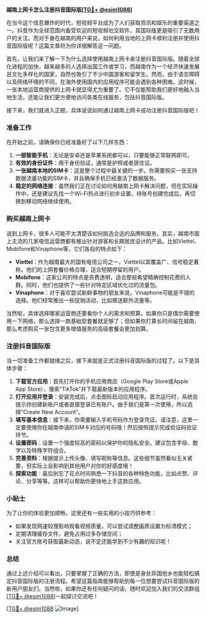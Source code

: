 **越南上网卡怎么注册抖音国际版[[TG💪+ @esim1088](https://t.me/s/esim1088)]**

在当今这个信息爆炸的时代，短视频平台成为了人们获取资讯和娱乐的重要渠道之一。抖音作为全球范围内备受欢迎的短视频社交软件，其国际版更是吸引了无数用户的关注。而对于身在越南的用户来说，如何利用当地的上网卡顺利注册并使用抖音国际版呢？这篇文章将为你详细解答这一问题。

首先，让我们来了解一下为什么选择使用越南上网卡来注册抖音国际版。随着全球化进程的加快，越来越多的人选择出国工作或学习，而越南作为一个经济快速发展且文化多样化的国家，自然也吸引了不少中国游客和留学生。然而，由于语言障碍以及网络环境的不同，在海外使用国内的应用程序可能会遇到各种困难。这时候，一张本地运营商提供的上网卡就显得尤为重要了。它不仅能帮助我们更好地融入当地生活，还能让我们更方便地访问各类在线服务，包括抖音国际版。

接下来，我们就进入正题，具体说说如何通过越南上网卡成功注册抖音国际版吧！

### 准备工作

在开始之前，请确保你已经准备好了以下几样东西：

1. **一部智能手机**：无论是安卓还是苹果系统都可以，只要能够正常联网即可。
2. **有效的身份证件**：用于身份验证，通常是护照或者居住证。
3. **一张越南本地的SIM卡**：这是整个过程中最关键的一步。你需要购买一张支持数据流量功能的SIM卡，并且确保手机已经激活了数据服务。
4. **稳定的网络连接**：虽然我们正在讨论如何用越南上网卡解决问题，但在实际操作中，还是建议先找一个Wi-Fi热点进行初步设置，待账号创建完成后，再切换到移动网络继续使用。

### 购买越南上网卡

说到上网卡，很多人可能不太清楚该如何挑选合适的品牌和服务。其实，越南市面上主流的几家电信运营商都有推出针对游客和长期居民设计的产品。比如Viettel、Mobifone和Vinaphone等，它们各自的特点如下：

- **Viettel**：作为越南最大的国有电信公司之一，Viettel以其覆盖广、信号稳定著称。他们的上网套餐价格合理，适合短期停留的用户。
- **Mobifone**：这家公司的特点是资费透明，适合那些希望精确控制花费的人群。同时，他们也提供了一些针对特定区域优化过的流量包。
- **Vinaphone**：对于喜欢尝试新鲜事物的朋友来说，Vinaphone可能是不错的选择。他们经常推出一些促销活动，比如赠送额外流量等。

当然啦，具体选择哪家运营商还要看你个人的需求和预算。如果你只是偶尔需要使用一下网络，那么选择一款基础型套餐就足够了；但如果你打算长时间留在越南，那么考虑购买一张包含更多增值服务的高级套餐会更加划算。

### 注册抖音国际版

当一切准备工作都就绪之后，接下来就是正式注册抖音国际版的过程了。以下是具体步骤：

1. **下载官方应用**：首先打开你的手机应用商店（Google Play Store或Apple App Store），搜索“TikTok”并下载最新版本的应用程序。
2. **打开应用并登录**：安装完成后，点击图标启动应用程序。首次运行时，系统会提示你创建新账户或者直接登录已有账户。由于我们是第一次使用，所以选择“Create New Account”。
3. **填写基本信息**：接下来，你需要输入手机号码作为登录凭证。请注意，这里一定要使用你在越南申请的SIM卡对应的号码哦！然后按照提示完成验证码验证环节。
4. **设置密码**：设置一个强度较高的密码以保护你的隐私安全。建议包含字母、数字以及特殊字符组合。
5. **完善资料**：根据提示上传头像、填写昵称等信息。这些细节虽然看似无关紧要，但实际上会影响到其他用户对你的好感度哦！
6. **探索功能**：最后别忘了花点时间熟悉一下抖音的各种特色功能，比如点赞、评论、分享等等。这样可以帮助你更快地上手这款应用。

### 小贴士

为了让你的体验更加顺畅，这里还有一些实用的小技巧供参考：

- 如果发现网速较慢影响观看视频质量，可以尝试调整画质设置为标清模式；
- 定期清理缓存文件，避免占用过多存储空间；
- 关注官方账号获取最新动态，说不定还能学到不少有趣的知识呢！

### 总结

通过上述介绍可以看出，只要掌握了正确的方法，即使是身处异国他乡也能轻松搞定抖音国际版的注册流程。希望这篇指南能够帮助到每一位想要尝试抖音国际版的新用户朋友们。当然啦，如果你还有任何疑问的话，随时欢迎加入我们的交流群组[[TG💪+ @esim1088](https://t.me/s/esim1088)]一起探讨交流吧！

[[TG💪+ @esim1088](https://t.me/s/esim1088) ![Image](https://i.postimg.cc/4NQfJmqS/Snipaste-2025-05-13-00-14-12.png)]